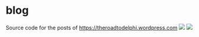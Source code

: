 # blog
Source code for the posts of https://theroadtodelphi.wordpress.com
![](https://github.com/RRUZ/blog/blob/master/Images/blog_header_image.jpg)
![](https://dl.dropboxusercontent.com/u/12733424/Blog/newlog.png)
